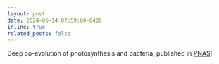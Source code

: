 ```yaml
---
layout: post
date: 2024-06-14 07:59:00-0400
inline: true
related_posts: false
---
```


Deep co-evolution of photosynthesis and bacteria, published in <a href='https://doi.org/10.1073/pnas.2322120121'>PNAS</a>!
